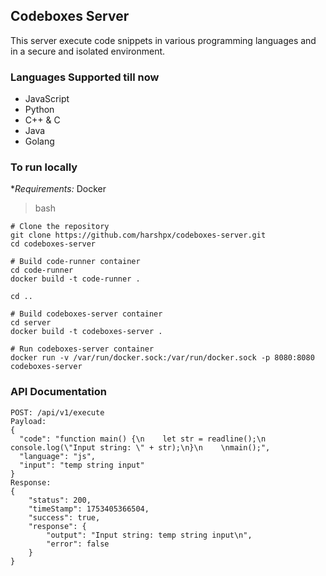 ## Codeboxes Server
This server execute code snippets in various programming languages and in a secure and isolated environment.

### Languages Supported till now
- JavaScript
- Python
- C++ & C
- Java
- Golang

### To run locally
**Requirements:* Docker

> bash
```
# Clone the repository
git clone https://github.com/harshpx/codeboxes-server.git
cd codeboxes-server

# Build code-runner container
cd code-runner
docker build -t code-runner .

cd ..

# Build codeboxes-server container
cd server
docker build -t codeboxes-server .

# Run codeboxes-server container
docker run -v /var/run/docker.sock:/var/run/docker.sock -p 8080:8080 codeboxes-server
```

### API Documentation
```
POST: /api/v1/execute
Payload:
{
  "code": "function main() {\n    let str = readline();\n    console.log(\"Input string: \" + str);\n}\n    \nmain();",
  "language": "js",
  "input": "temp string input"
}
Response:
{
    "status": 200,
    "timeStamp": 1753405366504,
    "success": true,
    "response": {
        "output": "Input string: temp string input\n",
        "error": false
    }
}
```